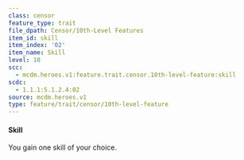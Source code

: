 ```yaml
---
class: censor
feature_type: trait
file_dpath: Censor/10th-Level Features
item_id: skill
item_index: '02'
item_name: Skill
level: 10
scc:
  - mcdm.heroes.v1:feature.trait.censor.10th-level-feature:skill
scdc:
  - 1.1.1:5.1.2.4:02
source: mcdm.heroes.v1
type: feature/trait/censor/10th-level-feature
---
```


#### Skill

You gain one skill of your choice.
